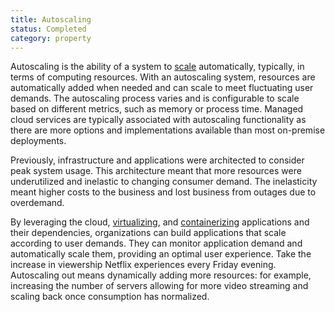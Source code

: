 ```yaml
---
title: Autoscaling
status: Completed
category: property
---
```


Autoscaling is the ability of a system to [scale](https://github.com/cncf/glossary/blob/main/content/en/scalability.md) automatically, typically, in terms of computing resources. With an autoscaling system, resources are automatically added when needed and can scale to meet fluctuating user demands. The autoscaling process varies and is configurable to scale based on different metrics, such as memory or process time. Managed cloud services are typically associated with autoscaling functionality as there are more options and implementations available than most on-premise deployments.

Previously, infrastructure and applications were architected to consider peak system usage. This architecture meant that more resources were underutilized and inelastic to changing consumer demand. The inelasticity meant higher costs to the business and lost business from outages due to overdemand.

By leveraging the cloud, [virtualizing](https://github.com/cncf/glossary/blob/main/content/en/virtualization.md), and [containerizing](https://github.com/cncf/glossary/blob/main/content/en/containerization.md) applications and their dependencies, organizations can build applications that scale according to user demands. They can monitor application demand and automatically scale them, providing an optimal user experience. Take the increase in viewership Netflix experiences every Friday evening. Autoscaling out means dynamically adding more resources: for example, increasing the number of servers allowing for more video streaming and scaling back once consumption has normalized.


